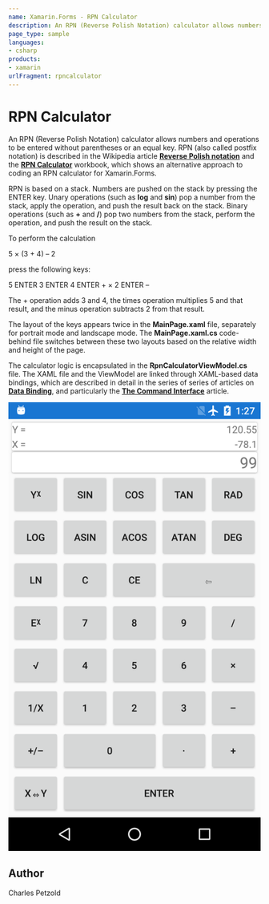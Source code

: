 ```yaml
---
name: Xamarin.Forms - RPN Calculator
description: An RPN (Reverse Polish Notation) calculator allows numbers and operations to be entered without parentheses or an equal key. RPN (also called...
page_type: sample
languages:
- csharp
products:
- xamarin
urlFragment: rpncalculator
---
```

# RPN Calculator

An RPN (Reverse Polish Notation) calculator allows numbers and operations to be entered without parentheses or an equal key. RPN (also called postfix notation) is described in the Wikipedia article [**Reverse Polish notation**](https://en.wikipedia.org/wiki/Reverse_Polish_notation) and the [**RPN Calculator**](https://github.com/xamarin/Workbooks/blob/master/xamarin-forms/advanced/RPNCalculator/RpnCalculator-ios.workbook) workbook, which shows an alternative approach to coding an RPN calculator for Xamarin.Forms.

RPN is based on a stack. Numbers are pushed on the stack by pressing the ENTER key. Unary operations (such as **log** and **sin**) pop a number from the stack, apply the operation, and push the result back on the stack. Binary operations (such as **+** and **/**) pop two numbers from the stack, perform the operation, and push the result on the stack.

To perform the calculation

5 &#x00D7; (3 + 4) &#x2013; 2

press the following keys:

5 ENTER 3 ENTER 4 ENTER + &#x00D7; 2 ENTER &#x2013;

The + operation adds 3 and 4, the times operation multiplies 5 and that result, and the minus operation subtracts 2 from that result.

The layout of the keys appears twice in the **MainPage.xaml** file, separately for portrait mode and landscape mode. The **MainPage.xaml.cs** code-behind file switches between these two layouts based on the relative width and height of the page.

The calculator logic is encapsulated in the **RpnCalculatorViewModel.cs** file. The XAML file and the ViewModel are linked through XAML-based data bindings, which are described in detail in the series of series of articles on [**Data Binding**](https://docs.microsoft.com/xamarin/xamarin-forms/app-fundamentals/data-binding/), and particularly the [**The Command Interface**](https://docs.microsoft.com/xamarin/xamarin-forms/app-fundamentals/data-binding/commanding) article.

![RPN Calculator application screenshot](Screenshots/01Portrait.a.png "RPN Calculator application screenshot")

## Author

Charles Petzold

